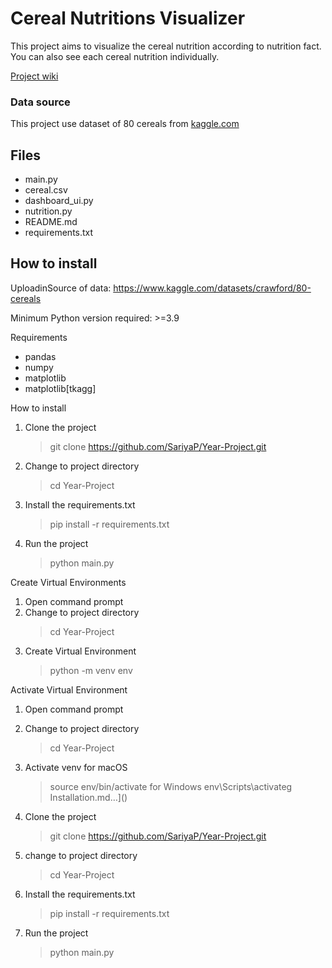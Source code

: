 # Cereal Nutritions Visualizer
This project aims to visualize the cereal nutrition according to nutrition fact. You can also see each cereal nutrition individually.

[Project wiki](https://github.com/SariyaP/Year-Project/wiki)

### Data source
This project use dataset of 80 cereals from [kaggle.com](https://www.kaggle.com/datasets/crawford/80-cereals)

## Files
- main.py
- cereal.csv
- dashboard_ui.py
- nutrition.py
- README.md
- requirements.txt


## How to install
UploadinSource of data: https://www.kaggle.com/datasets/crawford/80-cereals

Minimum Python version required: >=3.9

Requirements
- pandas
- numpy
- matplotlib
- matplotlib[tkagg]

How to install
1. Clone the project
   > git clone https://github.com/SariyaP/Year-Project.git
2. Change to project directory
   > cd Year-Project
3. Install the requirements.txt
   > pip install -r requirements.txt
4. Run the project
   > python main.py

Create Virtual Environments
1. Open command prompt
2. Change to project directory
   > cd Year-Project
3. Create Virtual Environment
   > python -m venv env

Activate Virtual Environment
1. Open command prompt
2. Change to project directory
   > cd Year-Project
3. Activate venv
  for macOS
   > source env/bin/activate
  for Windows
   > env\Scripts\activateg Installation.md…]()

1. Clone the project
   > git clone https://github.com/SariyaP/Year-Project.git
2. change to project directory
   > cd Year-Project
3. Install the requirements.txt
   > pip install -r requirements.txt
4. Run the project
   > python main.py
